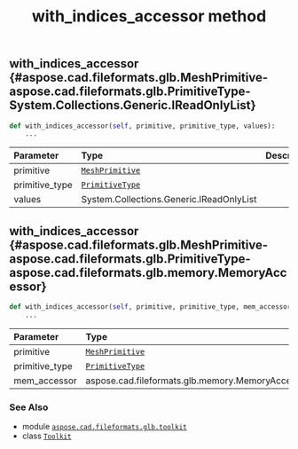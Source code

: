 ﻿---
title: with_indices_accessor method
second_title: Aspose.CAD for Python via .NET API References
description: 
type: docs
weight: 210
url: /python-net/aspose.cad.fileformats.glb.toolkit/toolkit/with_indices_accessor/
is_root: false
---

## with_indices_accessor {#aspose.cad.fileformats.glb.MeshPrimitive-aspose.cad.fileformats.glb.PrimitiveType-System.Collections.Generic.IReadOnlyList<int>}





```python
def with_indices_accessor(self, primitive, primitive_type, values):
    ...
```


| Parameter | Type | Description |
| :- | :- | :- |
| primitive | [`MeshPrimitive`](/cad/python-net/aspose.cad.fileformats.glb/meshprimitive) |  |
| primitive_type | [`PrimitiveType`](/cad/python-net/aspose.cad.fileformats.glb/primitivetype) |  |
| values | System.Collections.Generic.IReadOnlyList<int> |  |


## with_indices_accessor {#aspose.cad.fileformats.glb.MeshPrimitive-aspose.cad.fileformats.glb.PrimitiveType-aspose.cad.fileformats.glb.memory.MemoryAccessor}





```python
def with_indices_accessor(self, primitive, primitive_type, mem_accessor):
    ...
```


| Parameter | Type | Description |
| :- | :- | :- |
| primitive | [`MeshPrimitive`](/cad/python-net/aspose.cad.fileformats.glb/meshprimitive) |  |
| primitive_type | [`PrimitiveType`](/cad/python-net/aspose.cad.fileformats.glb/primitivetype) |  |
| mem_accessor | aspose.cad.fileformats.glb.memory.MemoryAccessor |  |



### See Also
* module [`aspose.cad.fileformats.glb.toolkit`](../../)
* class [`Toolkit`](/cad/python-net/aspose.cad.fileformats.glb.toolkit/toolkit)
